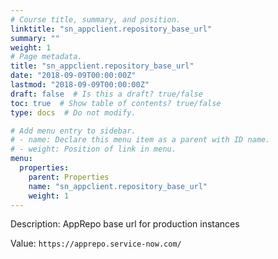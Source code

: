 ```yaml
---
# Course title, summary, and position.
linktitle: "sn_appclient.repository_base_url"
summary: ""
weight: 1
# Page metadata.
title: "sn_appclient.repository_base_url"
date: "2018-09-09T00:00:00Z"
lastmod: "2018-09-09T00:00:00Z"
draft: false  # Is this a draft? true/false
toc: true  # Show table of contents? true/false
type: docs  # Do not modify.

# Add menu entry to sidebar.
# - name: Declare this menu item as a parent with ID name.
# - weight: Position of link in menu.
menu:
  properties:
    parent: Properties
    name: "sn_appclient.repository_base_url"
    weight: 1
---
```


Description: AppRepo base url for production instances


Value: `https://apprepo.service-now.com/`